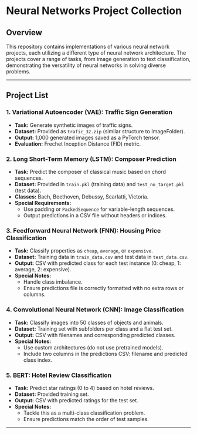 # Neural Networks Project Collection

## Overview
This repository contains implementations of various neural network projects, each utilizing a different type of neural network architecture. The projects cover a range of tasks, from image generation to text classification, demonstrating the versatility of neural networks in solving diverse problems.

---

## Project List

### 1. Variational Autoencoder (VAE): Traffic Sign Generation
- **Task:** Generate synthetic images of traffic signs.
- **Dataset:** Provided as `trafic_32.zip` (similar structure to ImageFolder).
- **Output:** 1,000 generated images saved as a PyTorch tensor.
- **Evaluation:** Frechet Inception Distance (FID) metric.

### 2. Long Short-Term Memory (LSTM): Composer Prediction
- **Task:** Predict the composer of classical music based on chord sequences.
- **Dataset:** Provided in `train.pkl` (training data) and `test_no_target.pkl` (test data).
- **Classes:** Bach, Beethoven, Debussy, Scarlatti, Victoria.
- **Special Requirements:**
  - Use padding or `PackedSequence` for variable-length sequences.
  - Output predictions in a CSV file without headers or indices.

### 3. Feedforward Neural Network (FNN): Housing Price Classification
- **Task:** Classify properties as `cheap`, `average`, or `expensive`.
- **Dataset:** Training data in `train_data.csv` and test data in `test_data.csv`.
- **Output:** CSV with predicted class for each test instance (0: cheap, 1: average, 2: expensive).
- **Special Notes:**
  - Handle class imbalance.
  - Ensure predictions file is correctly formatted with no extra rows or columns.

### 4. Convolutional Neural Network (CNN): Image Classification
- **Task:** Classify images into 50 classes of objects and animals.
- **Dataset:** Training set with subfolders per class and a flat test set.
- **Output:** CSV with filenames and corresponding predicted classes.
- **Special Notes:**
  - Use custom architectures (do not use pretrained models).
  - Include two columns in the predictions CSV: filename and predicted class index.

### 5. BERT: Hotel Review Classification
- **Task:** Predict star ratings (0 to 4) based on hotel reviews.
- **Dataset:** Provided training set.
- **Output:** CSV with predicted ratings for the test set.
- **Special Notes:**
  - Tackle this as a multi-class classification problem.
  - Ensure predictions match the order of test samples.

---


